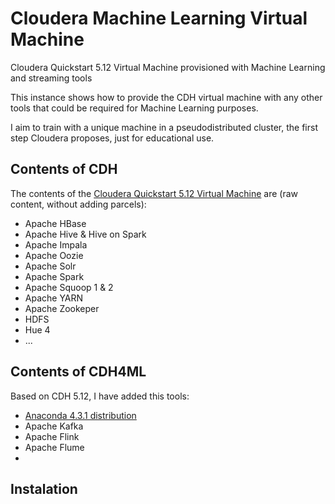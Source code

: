 # Cloudera Machine Learning Virtual Machine
Cloudera Quickstart 5.12 Virtual Machine provisioned with Machine Learning and streaming tools 
 
This instance shows how to provide the CDH virtual machine with any other tools that could be required for Machine Learning purposes. 

I aim to train with a unique machine in a pseudodistributed cluster, the first step Cloudera proposes, just for educational use. 

## Contents of CDH 
The contents of the <a href="https://www.cloudera.com/downloads/quickstart_vms/5-12.html" >Cloudera Quickstart 5.12 Virtual Machine</a> are (raw content, without adding parcels):
* Apache HBase
* Apache Hive & Hive on Spark
* Apache Impala
* Apache Oozie
* Apache Solr
* Apache Spark
* Apache Squoop 1 & 2
* Apache YARN
* Apache Zookeper
* HDFS
* Hue 4
* ...




## Contents of CDH4ML
Based on CDH 5.12, I have added this tools:
* <a href="https://docs.anaconda.com/anaconda/user-guide/tasks/integration/cloudera" >Anaconda 4.3.1 distribution</a> 
* Apache Kafka 
* Apache Flink
* Apache Flume
* 



## Instalation
